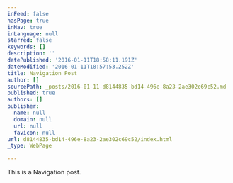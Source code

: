 ```yaml
---
inFeed: false
hasPage: true
inNav: true
inLanguage: null
starred: false
keywords: []
description: ''
datePublished: '2016-01-11T18:58:11.191Z'
dateModified: '2016-01-11T18:57:53.252Z'
title: Navigation Post
author: []
sourcePath: _posts/2016-01-11-d8144835-bd14-496e-8a23-2ae302c69c52.md
published: true
authors: []
publisher:
  name: null
  domain: null
  url: null
  favicon: null
url: d8144835-bd14-496e-8a23-2ae302c69c52/index.html
_type: WebPage

---
```

This is a Navigation post.